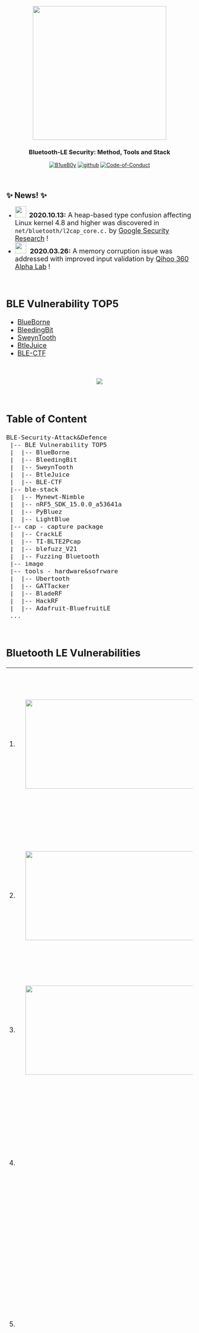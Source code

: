 <div align="center">
	<img border=0 src="logo.jpg" width="360">
</div>
<h3 align="center">Bluetooth-LE Security: Method, Tools and Stack</h3>
<p align="center">
  <a href="https://github.com/Charmve/BLE-Security-Attack-Defence"><img src="https://img.shields.io/badge/👓-B1ueB0y-blue" alt="B1ueB0y"></a>
  <a href="https://github.com/Charmve"><img src="https://img.shields.io/badge/Github-Charmve-lightblue" alt="github"></a>
  <a href="./Code-of-Conduct.md"><img src="https://img.shields.io/badge/Licence-GPL-green" alt="Code-of-Conduct"></a>
</p>
<br>

## ✨ News! ✨

- <img width="30" height="30" src="image/BlackHat.jpg">&nbsp;&nbsp;<font size="4"><b>2020.10.13:</b> A heap-based type confusion affecting Linux kernel 4.8 and higher was discovered in ``net/bluetooth/l2cap_core.c.`` by <a href="https://github.com/google/security-research" target="_blank">Google Security Research</a> !<br>
- <img width="30" height="30" src="https://static.leiphone.com/uploads/new/images/20200326/5e7c5dc11daa1.png?imageView2/2/w/740">&nbsp;&nbsp;<font size="4"><b>2020.03.26:</b> A memory corruption issue was addressed with improved input validation by <a href="https://www.leiphone.com/news/202003/gENc7OITqoxKchYo.html" target="_blank">Qihoo 360 Alpha Lab</a> !
<br>

## BLE Vulnerability TOP5
- <a href="./01_BlueBorne" target="_blank">BlueBorne</a>
- <a href="./02_BleedingBit" target="_blank">BleedingBit</a>
- <a href="./03_SweynTooth" target="_blank">SweynTooth</a>
- <a href="./04_BtleJuice" target="_blank">BtleJuice</a>
- <a href="./05_BLE-CTF" target="_blank">BLE-CTF</a>

<br>
<p align="center"><img border=0 src="profile.jpg"><br></p>
<br>

## Table of Content
```
BLE-Security-Attack&Defence
 |-- BLE Vulnerability TOP5
 |  |-- BlueBorne
 |  |-- BleedingBit
 |  |-- SweynTooth
 |  |-- BtleJuice
 |  |-- BLE-CTF
 |-- ble-stack
 |  |-- Mynewt-Nimble
 |  |-- nRF5_SDK_15.0.0_a53641a
 |  |-- PyBluez
 |  |-- LightBlue
 |-- cap - capture package
 |  |-- CrackLE
 |  |-- TI-BLTE2Pcap
 |  |-- blefuzz_V21
 |  |-- Fuzzing Bluetooth
 |-- image
 |-- tools - hardware&sofrware
 |  |-- Ubertooth
 |  |-- GATTacker
 |  |-- BladeRF
 |  |-- HackRF
 |  |-- Adafruit-BluefruitLE
 ...
```
<br>

## Bluetooth LE Vulnerabilities

<table>
	<tr>
		<td><font size="4">1.</font></td>
		<td><center><a href="https://www.youtube.com/watch?v=WWQTlogqF1I" target="_blank"><img src="https://res.cloudinary.com/marcomontalbano/image/upload/v1601457791/video_to_markdown/images/youtube--WWQTlogqF1I-c05b58ac6eb4c4700831b2b3070cd403.jpg" alt="BlueBorne: A New Class of Airborne Attacks that can Remotely Compromise Any Linux/IoT Device" width="6816" height="240" /></a></center></td>
		<td>
			<p align="center"><b>BlueBorne</b>: A New Class of Airborne Attacks that can Remotely Compromise Any Linux/IoT Device
			<br>
			<b>Ben Seri</b> & <b>Gregory Vishnepolsky </b></p>
			<p align="left"><font size =2>In this talk we will present the ramifications of airborne attacks, which bypass all current security measures and provide hackers with a contagious attack, capable of jumping over "air-gapped" networks...</font></p>
			<p align="center"><img width="30" height="30" src="image/BlackHat.jpg"> Black Hat 2017
			<br>
			[<b><a href="https://www.armis.com/blueborne/" target="_blank">PDF</a></b> | <a href="https://github.com/Charmve/BLE-Security-Attack-Defence/tree/master/01_BlueBorne" target="_blank"><b>Project Page</b></a> |  <a href="https://www.youtube.com/watch?v=WWQTlogqF1I" target="_blank"><b>Video</b></a>  |  <a href="https://github.com/marsyy/littl_tools/tree/master/bluetooth" target="_blank"><b>PoC</b></a>]
			</p>
		</td>
	</tr>
	<tr>
		<td><font size="4">2.</font></td>
		<td><center><a href="https://www.youtube.com/watch?v=G08fh5Sa7TU" target="_blank"><img src="https://img-blog.csdnimg.cn/img_convert/127a037eb210b12e714618610e1b9697.png" alt="BtleJuice: the Bluetooth Smart Man In The Middle Framework by Damiel Cauquil" width="6816" height="240" /></a></center></td>
		<td>
			<p align="center"><b>BtleJuice</b>: the Bluetooth Smart Man In The Middle Framework 
			<br>
			<b>Damiel Cauquil</p></b>
			<p align="left" ><font size =2>A lot of Bluetooth Low Energy capable devices are spread since the last few years, offering a brand new way to compromise many “smart” objects: fitness wristbands, smart locks and padlocks and even healthcare devices. But this protocol poses some new challenges...</font>
			</p>
			<p align="center"><i><img width="30" height="30" src="image/DEFCON.jpg"> DefConference 2016 (<b>DEFCOON</b>) </i>
			<br>
			[<a href="https://www.youtube.com/watch?v=G08fh5Sa7TU" target="_blank"><b>Video</b></a> | <a href="https://speakerdeck.com/virtualabs/btlejuice-the-bluetooth-smart-mitm-framework?slide=40" target="_blank"><b>PDF</b></a> | <a href="https://github.com/Charmve/BLE-Security-Attack-Defence/tree/master/04_BtleJuice" target="_blank"><b>Project Page</b></a>]</p>
		</td>
	</tr>
	<tr>
		<td><font size="4">3.</font></td>
		<td><center><a href="https://www.youtube.com/watch?v=VHJfd9h6G2s" target="_blank"><img src="https://res.cloudinary.com/marcomontalbano/image/upload/v1601457995/video_to_markdown/images/youtube--VHJfd9h6G2s-c05b58ac6eb4c4700831b2b3070cd403.jpg" alt="Damien virtualabs Cauquil - You had better secure your BLE devices" width="6816" height="240" /></a></center></td>
		<td>
			<p align="center">You had better secure your BLE devices 
			<br>
			<b>Damiel Cauquil</b> </p>
			<p align="left"><font size =2>Sniffing and attacking Bluetooth Low Energy devices has always been a real pain. Proprietary tools do the job but cannot be tuned to fit our offensive needs, while opensource tools work sometimes, ... <br></p>
			<p align="center"><i><img width="30" height="30" src="image/DEFCON.jpg"> DefConference 2018 (<b>DEFCOON26</b>) </i>
			<br>
			[<b><a href="https://github.com/Charmve/BLE-Security-Attack-Defence/tree/master/04_BtleJuice" target="_blank">PDF</a></b> | <a href="https://github.com/Charmve/BLE-Security-Attack-Defence/tree/master/04_BtleJuice" target="_blank"><b>Project Page</b></a> | <a href="https://www.youtube.com/watch?v=VHJfd9h6G2s" target="_blank"><b>Video</b></a>]</p>
		</td>
	</tr>
	<tr>
		<td><font size="4">4.</font></td>
		<td><center><a href="https://www.youtube.com/embed/D5FIIqLWtYw?list=PLKV_4pHyTj0GUtdyOZotJJFwsjHbBT83l" target="_blank"><img src="https://res.cloudinary.com/marcomontalbano/image/upload/v1601458076/video_to_markdown/images/youtube--D5FIIqLWtYw-c05b58ac6eb4c4700831b2b3070cd403.jpg" alt="BLEEDINGBIT - Takeover of Aruba Access Point Access Point 325" width="3408" height="240" /></a></center></td>
		<td>
			<p align="center"><b>BLEEDINGBIT </b>- Takeover of Aruba Access Point Access Point 325 
			<br>
			<b>Armis</b></p>
			<p align="left" ><font size =2>In this demo, Armis will demonstrate the takeover of an Aruba Access Point Access Point 325 using a TI cc2540 BLE chip. For more information, please visit https://armis.com/bleedingbit.</font></p>
			<p align="center"><i><img width="30" height="30" src="image/armis.jpg"> BLEEDINGBIT RCE vulnerability (CVE-2018-16986) </i>
			<br>
			[<b><a href="https://www.armis.com/bleedingbit/" target="_blank">PDF</a></b> | <a href="https://github.com/Charmve/BLE-Security-Attack-Defence/tree/master/02_BLEEDINGBIT" target="_blank"><b>Project Page</b></a> | <a href="https://www.youtube.com/watch?v=D5FIIqLWtYw&list=PLKV_4pHyTj0GUtdyOZotJJFwsjHbBT83l&index=2" target="_blank"><b>Video</b></a>]</p>
		</td>
	</tr>
	<tr>
		<td><font size="4">5.</font></td>
		<td><center><a href="https://www.youtube.com/embed/oty1yTdsEXs" target="_blank"><img src="https://res.cloudinary.com/marcomontalbano/image/upload/v1601458144/video_to_markdown/images/youtube--oty1yTdsEXs-c05b58ac6eb4c4700831b2b3070cd403.jpg" alt="SweynTooth: Unleashing Mayhem over Bluetooth Low Energy" width="3408" height="240" /></a></center></td>
		<td>
			<p align="center"><b>SweynTooth</b>: Unleashing Mayhem over Bluetooth Low Energy 
			<br>
			<b>Matheus E. Garbelini</b></p>
			<p align="left" ><font size =2>The Bluetooth Low Energy (BLE) is a promising short-range communication technology for Internet-of-Things (IoT) with reduced energy consumption. Vendors implement BLE protocols in their manufactured devices compliant to Bluetooth Core Specification. Recently, several vulnerabilities were discovered in the BLE protocol ...</font>
			</p>
			<p align="center"><i><img width="30" height="30" src="image/USENIX.jpg"> <b>USENIX Security 20</b></i>
			<br>
			[<b><a href="https://www.usenix.org/conference/atc20/presentation/garbelini" target="_blank">PDF</a></b> | <a href="https://github.com/Charmve/BLE-Security-Attack-Defence/tree/master/03_SweynTooth" target="_blank"><b>Code</b></a> | <a href="https://asset-group.github.io/disclosures/sweyntooth/" target="_blank"><b>Project Page</b></a>  | <a href="https://www.youtube.com/watch?v=oty1yTdsEXs" target="_blank"><b>Video</b></a> | <a href="https://www.usenix.org/system/files/atc20-paper43-slides-garbelini.pdf" target="_blank"><b>Slides</b></a>]</p>
		</td>
	</tr>
	<tr>
		<td><font size="4">6.</font></td>
		<td><center><a href="https://www.youtube.com/embed/wIWZaSZsRc8" target="_blank"><img src="https://res.cloudinary.com/marcomontalbano/image/upload/v1601458197/video_to_markdown/images/youtube--wIWZaSZsRc8-c05b58ac6eb4c4700831b2b3070cd403.jpg" alt="BLESA: Spoofing Attacks against Reconnections in Bluetooth Low Energy" width="3408" height="240" /></a></center></td>
		<td>
			<p align="center"><b>BLESA</b>:  Spoofing Attacks against Reconnections in Bluetooth Low Energy 			
		<br>
			<b>Jianliang Wu, Yuhong Nan ..., Purdue University</b></p>
			<p align="left" ><font size =2>In this paper, we analyze the security of the BLE link-layer, focusing on the scenario in which two previously-connected devices reconnect. Based on a formal analysis of the reconnection procedure defined by the BLE specification, we highlight two critical security weaknesses in the specification. As a result, even a device implementing the BLE protocol correctly may be vulnerable to spoofing attacks...</font>
			</p>
			<p align="center"><i><img width="30" height="30" src="image/USENIX.jpg"> <b>WOOT '20</b></i>
			<br>
			[<b><a href="https://www.usenix.org/conference/woot20/presentation/wu" target="_blank">PDF</a></b> | <a href="https://github.com/Charmve/mhaiyang.github.io/blob/master/ICME2020_MCERN/index.html" target="_blank"><b>Project Page</b></a>  | <a href="https://www.youtube.com/watch?v=wIWZaSZsRc8" target="_blank"><b>Video</b></a>]</p>
		</td>
	</tr>
	<tr>
		<td><font size="4">7.</font></td>
		<td><center><a href="https://www.youtube.com/embed/uKqdb4lF0XU" target="_blank"><img src="https://res.cloudinary.com/marcomontalbano/image/upload/v1601458318/video_to_markdown/images/youtube--uKqdb4lF0XU-c05b58ac6eb4c4700831b2b3070cd403.jpg" alt="Gattacking Bluetooth Smart Devices - Introducing a New BLE Proxy Tool" width="3408" height="240" /></a></center></td>
		<td>
			<p align="center"><b>Gattacking Bluetooth Smart Devices</b> - Introducing a New BLE Proxy Tool 
			<br>
			<b>Slawomir Jasek</b></p>
			<p align="left" ><font size =2>Using a few simple tricks, we can assure the victim will connect to our impersonator device instead of the original one, and then just proxy the traffic - without consent of the mobile app or device. And here it finally becomes interesting - just imagine how many attacks you might be able to perform with the possibility to actively intercept the BLE communication....</font></p>
			<p align="center"><i><img width="30" height="30" src="image/BlackHat.jpg"> Black Hat 2016 (<b>Black Hat</b>) </i>
			<br>
			[<a href="https://www.blackhat.com/docs/us-16/materials/us-16-Jasek-GATTacking-Bluetooth-Smart-Devices-Introducing-a-New-BLE-Proxy-Tool.pdf" target="_blank"><b>Slides</b></a>]</p>
			</p>
		</td>
	</tr>
	<tr>
		<td><font size="4">8.</font></td>
		<td><center><a href="https://www.youtube.com/embed/fASGU7Og5_4" target="_blank"><img src="https://res.cloudinary.com/marcomontalbano/image/upload/v1603432192/video_to_markdown/images/youtube--fASGU7Og5_4-c05b58ac6eb4c4700831b2b3070cd403.jpg" alt="BIAS: Bluetooth Impersonation AttackS" width="3408" height="240" /></a></center></td>
		<td>
			<p align="center"><b>BIAS</b>: Bluetooth Impersonation AttackS
			<br>
			<b> Daniele Antonioli</b>, <b>Nils Ole Tippenhauer</b> & <b>Kasper Rasmussen</b></p>
			<p align="left" ><font size =2>The Bluetooth standard provides authentication mechanisms based on a long term pairing key, which are designed to protect against impersonation attacks. The BIAS attacks from <a href="https://francozappa.github.io/publication/bias/paper.pdf" target="_blank">our new paper</a> demonstrate that those mechanisms are broken, and that an attacker can exploit them to impersonate any Bluetooth master or slave device. Our attacks are standard-compliant, and can be combined with other attacks, including the <a href="https://knobattack.com/" target="_blank">KNOB attack</a>. In the paper, we also describe a low cost implementation of the attacks and our evaluation results on 30 unique Bluetooth devices using 28 unique Bluetooth chips.</font>
			</p>
			<p align="center"><i>📑 IEEE Symposium on Security and Privacy</i>
			<br>
			[<b><a href="https://francozappa.github.io/publication/bias/paper.pdf" target="_blank">PDF</a></b> | <a href="https://francozappa.github.io/publication/bias/" target="_blank"><b>Project Page</b></a>  | <a href="https://www.youtube.com/watch?v=fASGU7Og5_4&feature=emb_logo" target="_blank"><b>Video</b></a> | <a href="https://francozappa.github.io/publication/bias/slides.pdf" target="_blank"><b>Slides</b></a> | <a href="https://github.com/francozappa/bias" target="_blank"><b>PoC</b></a>]</p>
		</td>
	</tr>
	<tr>
		<td><font size="4">9.</font></td>
		<td><center><a href="https://www.youtube.com/embed/iH7VPUNz-dU" target="_blank"><img src="https://res.cloudinary.com/marcomontalbano/image/upload/v1601458374/video_to_markdown/images/youtube--iH7VPUNz-dU-c05b58ac6eb4c4700831b2b3070cd403.jpg" alt="BLEKey: Breaking Access Controls With BLEKey" width="3408" height="240" /></a></center></td>
		<td>
			<p align="center"><b>BLEKey</b>: Breaking Access Controls With BLEKey 
			<br>
			<b> Eric Evenchick</b>  &  <b>Mark Baseggio</b></p>
			<p align="left" ><font size =2>RFID access controls are broken. In this talk, we will demonstrate how to break into buildings using open-source hardware we are releasing.Over the years, we have seen research pointing to deficiencies in every aspect of access control systems: the cards...</font>
			</p>
			<p align="center"><i><img width="30" height="30" src="image/BlackHat.jpg"> Black Hat 2016 (<b>Black Hat</b>) </i>
			<br>
			[<b><a href="" target="_blank">PDF</a></b> | <a href=" " target="_blank"><b>Project Page</b></a>  | <a href="https://www.youtube.com/embed/iH7VPUNz-dU" target="_blank"><b>Video</b></a>]</p>
		</td>
	</tr>
	<tr>
		<td><font size="4">10.</font></td>
		<td><center><a href="https://www.youtube.com/embed/s79CG2Os0Nc" target="_blank"><img src="https://res.cloudinary.com/marcomontalbano/image/upload/v1601458432/video_to_markdown/images/youtube--s79CG2Os0Nc-c05b58ac6eb4c4700831b2b3070cd403.jpg" alt="MASHaBLE: Mobile Applications of Secret Handshakes Over Bluetooth LE" width="3408" height="240" /></a></center></td>
		<td>
			<p align="center"><b>MASHaBLE</b>: Mobile Applications of Secret Handshakes Over Bluetooth LE 
			<br>
			<b>Yan Michalevsky</b></p>
			<p align="left" ><font size =2>In this talk, we present new applications for cryptographic secret handshakes between mobile devices on top of Bluetooth Low-Energy (LE). Secret handshakes enable mutual authentication between parties that did not meet before (and therefore don't trust each other) but are both associated with a virtual secret group or community...</font>
			</p>
			<p align="center"><i><img width="30" height="30" src="image/BlackHat.jpg"> Black Hat 2016 (<b>Black Hat</b>) </i>
			<br>
			[<b><a href="https://www.blackhat.com/docs/asia-17/materials/asia-17-Michalevsky-MASHABLE-Mobile-Applications-Of-Secret-Handshakes-Over-Bluetooth-LE-wp.pdf" target="_blank">PDF</a></b> | <a href="https://www.blackhat.com/asia-17/briefings.html#mashable-mobile-applications-of-secret-handshakes-over-bluetooth-le" target="_blank"><b>Project Page</b></a>  | <a href="https://www.youtube.com/watch?v=s79CG2Os0Nc" target="_blank"><b>Video</b></a>]</p>
		</td>
	</tr>
	<tr>
		<td><font size="4">11.</font></td>
		<td><center><a href="https://www.youtube.com/embed/X2ARyfjzxhY" target="_blank"><img src="https://res.cloudinary.com/marcomontalbano/image/upload/v1601458478/video_to_markdown/images/youtube--X2ARyfjzxhY-c05b58ac6eb4c4700831b2b3070cd403.jpg" alt="Safe Mode Wireless Village - The Basics Of Breaking BLE v3" width="3408" height="240" /></a></center></td>
		<td>
			<p align="center"><b>Safe Mode Wireless Village</b> - The Basics Of Breaking BLE v3 
			<br>
			<b> FreqyXin</b></p>
			<p align="left" ><font size =2>Evolving over the past twenty-two years, Bluetooth, especially Bluetooth Low Energy (BLE), has become the ubiquitous backbone ...</font>
			</p>
			<p align="center"><i><img width="30" height="30" src="image/DEFCON.jpg"> DefConference 2020 (<b>DEFCOON</b>) </i>
			<br>
			[<b><a href=" " target="_blank">PDF</a></b> | <a href=" " target="_blank"><b>Project Page</b></a>  | <a href="https://www.youtube.com/watch?v=X2ARyfjzxhY" target="_blank"><b>Video</b></a>]</p>
		</td>
	</tr>
	<tr>
		<td><font size="4">12.</font></td>
		<td><center><a href="https://www.youtube.com/watch?v=v9Xg9XcnNh0" target="_blank"><img src="https://res.cloudinary.com/marcomontalbano/image/upload/v1605671088/video_to_markdown/images/youtube--v9Xg9XcnNh0-c05b58ac6eb4c4700831b2b3070cd403.jpg" alt="USENIX Security '19 - The KNOB is Broken: Exploiting Low Entropy in the Encryption Key" width="3408" height="240" /></a></center></td>
		<td>
			<p align="center"><b>Key Negotiation Of Bluetooth (KNOB)</b>: Breaking Bluetooth Security
				<br>
				<b>Daniele Antonioli, SUTD</b>
			</p>
			<p align="left" ><font size =2>We present an attack on the encryption key negotiation protocol of Bluetooth BR/EDR. The attack allows a third party, without knowledge of any secret material (such as link and encryption keys), to make two (or more) victims agree on an encryption key with only 1 byte (8 bits) of entropy. Such low entropy enables the attacker to easily brute force the negotiated encryption keys, decrypt the eavesdropped ciphertext, and inject valid encrypted messages (in real-time)....</font>
			</p>
			<p align="center"><i><img width="30" height="30" src="image/USENIX.jpg"> <b>USENIX Security 19</b></i>
			<br>
			[<b><a href="https://www.usenix.org/system/files/sec19-antonioli.pdf" target="_blank">PDF</a></b> | <a href="https://knobattack.com/" target="_blank"><b>Project Page</b></a>  | <a href="https://www.youtube.com/watch?v=v9Xg9XcnNh0" target="_blank"><b>Video</b></a> | <a href="https://github.com/francozappa/knob/tree/master/poc-internalblue" target="_blank"><b>PoC</b></a>]</p>
		</td>
	</tr>
	<tr>
		<td><font size="4">13.</font></td>
		<td><center><a href="https://www.youtube.com/embed/gCQ3iSy6R-U" target="_blank"><img src="https://res.cloudinary.com/marcomontalbano/image/upload/v1601458589/video_to_markdown/images/youtube--gCQ3iSy6R-U-c05b58ac6eb4c4700831b2b3070cd403.jpg" alt="Bluetooth Reverse Engineering: Tools and Techniques" width="3408" height="240" /></a></center></td>
		<td>
			<p align="center">Bluetooth Reverse Engineering: Tools and Techniques
			<br>
			<b>Mike Ryan, Founder</b>, ICE9 Consulting
			<p align="left" ><font size =2>With the continuing growth of IoT, more and more devices are entering the market with Bluetooth. This talk will shed some light on how these devices use Bluetooth and will cover reverse engineering techniques that in many cases can be accomplished with hardware you already have! Whether you're a Bluetooth newbie or a seasoned pro, you’ll learn something from this talk....</font>
			</p>
			<p align="center"><i><img width="30" height="30" src="image/RSA_Conference.png"> RSA Conference</i>
			<br>
			[<b><a href="https://www.blackhat.com/docs/asia-17/materials/asia-17-Michalevsky-MASHABLE-Mobile-Applications-Of-Secret-Handshakes-Over-Bluetooth-LE-wp.pdf" target="_blank">PDF</a></b> | <a href="https://www.blackhat.com/asia-17/briefings.html#mashable-mobile-applications-of-secret-handshakes-over-bluetooth-le" target="_blank"><b>Project Page</b></a>  | <a href="https://www.youtube.com/watch?v=gCQ3iSy6R-U" target="_blank"><b>Video</b></a>]</p>
		</td>
	</tr>
</table>
<br>
<br>

# <a href="https://asset-group.github.io/disclosures/sweyntooth/" target="_blank">MORE</a>


<!--
<div align="center">
    <a href="https://github.com/Charmve/"><img src="image.jpg"></a>
</div>
<br>
--->

0. BlueBorne - A New Class of Airborne Attacks that can Remotely Compromise Any Linux/IoT Device
https://www.youtube.com/watch?v=WWQTlogqF1I

   Hack.lu 2016 BtleJuice: the Bluetooth Smart Man In The Middle Framework by Damiel Cauquil
https://www.youtube.com/watch?v=G08fh5Sa7TU

1. MASHaBLE: Mobile Applications of Secret Handshakes Over Bluetooth LE
https://www.youtube.com/watch?v=s79CG2Os0Nc
2. Automatic Discovery of Evasion Vulnerabilities Using Targeted Protocol Fuzzing 
https://www.youtube.com/watch?v=NDWGwrMk3AU
3. Hacking the Wireless World with Software Defined Radio - 2.0
https://www.youtube.com/watch?v=MKbU3HhG2vk
4. Effective File Format Fuzzing – Thoughts, Techniques and Results
https://www.youtube.com/watch?v=qTTwqFRD1H8
5. Hacking the Wireless World with Software Defined Radio - 2.0
https://www.youtube.com/watch?v=x3UUazj0tkg

 
6. DEF CON 26 - Damien virtualabs Cauquil - You had better secure your BLE devices
https://www.youtube.com/watch?v=VHJfd9h6G2s&t=646s

7. DEF CON 24 Wireless Village - Jose Gutierrez and Ben Ramsey - How Do I BLE Hacking
https://www.youtube.com/watch?v=oP6sx2cObrY

8. DEF CON Safe Mode Wireless Village - FreqyXin - The Basics Of Breaking 
https://www.youtube.com/watch?v=X2ARyfjzxhY

9. DEF CON 26 - Vincent Tan - Hacking BLE Bicycle Locks for Fun and a Small Profit
https://www.youtube.com/watch?v=O-caTVpHWoY

10. DEF CON 26 WIRELESS VILLAGE - ryan holeman - BLE CTF
https://www.youtube.com/watch?v=lx5MAOyu9N0

11. DEF CON 21 - Ryan Holeman - The Bluetooth Device Database
https://www.youtube.com/watch?v=BqiIERArnA8

12. DEF CON 22 - Grant Bugher - Detecting Bluetooth Surveillance Systems
https://www.youtube.com/watch?v=85uwy0ACJJw

13. KnighTV Episode 11: Hacking BLe Devices Part 1/6: Attacking August Smart Lock Pro
https://www.youtube.com/watch?v=3e4DBk5BKLg

14. Gattacking Bluetooth Smart Devices - Introducing a New BLE Proxy Tool
https://www.youtube.com/watch?v=uKqdb4lF0XU&list=LLxFkZjbpt0KyhEv1d342SQQ&index=6&t=91s

15. Bluetooth Reverse Engineering: Tools and Techniques
https://www.youtube.com/watch?v=gCQ3iSy6R-U

16. Hopping into Enterprise Networks from Thin Air with BLEEDINGBIT
https://www.youtube.com/watch?v=ASod9cRtZf4

   漏洞预警 | BleedingBit蓝牙芯片远程代码执行漏洞 
https://www.anquanke.com/post/id/163307  https://www.secpulse.com/archives/78841.html

17. BA03 Breaking the Teeth of Bluetooth Padlocks Adrian Crenshaw
https://www.youtube.com/watch?v=k8Tp5hj6ylY

18. The NSA Playset Bluetooth Smart Attack Tools
https://www.youtube.com/watch?v=_Z4gYyrKVFM

## Code of Conduct

[免责申明 Code of Conduct](Code-of-Conduct.md)

## To-Do
- 2020.10 <a href="https://github.com/google/security-research/security/advisories/GHSA-h637-c88j-47wq" target="_blank"><b>BleedingTooth</b></a>  CVE-2020-12351 CVE-2020-12352 CVE-2020-24490<br>
- 2020.04 <a href="https://francozappa.github.io/about-bias/" target="_blank"><b>BIAS</b></a> CVE-2020-10135<br>
- 2020.03 <a href="https://github.com/google/security-research/security/advisories/GHSA-h637-c88j-47wq" target="_blank"><b>Bluewave</b></a> CVE-2020-3848 CVE-2020-3849 CVE-2020-3850<br>
- 2020.03 <a href="https://nvd.nist.gov/vuln/detail/CVE-2020-15802" target="_blank"><b>BLURtooth</b></a> CVE-2020-15802<br>
- 2020.03 <a href="https://nvd.nist.gov/vuln/detail/CVE-2020-9770" target="_blank">BLESA</a> CVE-2020-9770<br>
- 2020.03 <a href="https://knobattack.com/" target="_blank">KNOB</a> CVE-2019-9506<br>

## Citation
Use this bibtex to cite this repository:
```
@misc{BLE Security,
  title={Bluetooth LE-Security: Method, Tools and Stack},
  author={Charmve},
  year={2020.09},
  publisher={Github},
  journal={GitHub repository},
  howpublished={\url{https://github.com/Charmve/BLE-Security-Attack-Defence}},
}
```
<strong>*updade on 2020/10/23</strong> @ <a href="https://github.com/Charmve" target="_blank"><b>Charmve</b></a>
